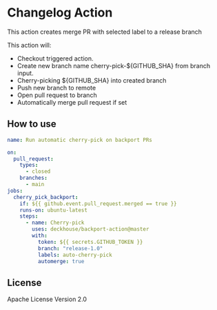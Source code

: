 # Changelog Action

This action creates merge PR with selected label to a release branch

This action will:
- Checkout triggered action.
- Create new branch name cherry-pick-${GITHUB_SHA} from branch input.
- Cherry-picking ${GITHUB_SHA} into created branch
- Push new branch to remote
- Open pull request to branch
- Automatically merge pull request if set

## How to use

```yaml
name: Run automatic cherry-pick on backport PRs

on:
  pull_request:
    types:
      - closed
    branches:
      - main
jobs:
  cherry_pick_backport:
    if: ${{ github.event.pull_request.merged == true }}
    runs-on: ubuntu-latest
    steps:
      - name: Cherry-pick
        uses: deckhouse/backport-action@master
        with:
          token: ${{ secrets.GITHUB_TOKEN }}
          branch: "release-1.0"
          labels: auto-cherry-pick
          automerge: true
```

## License

Apache License Version 2.0